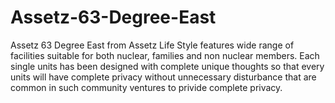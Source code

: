 # Assetz-63-Degree-East
Assetz 63 Degree East from Assetz Life Style features wide range of facilities suitable for both nuclear, families and non nuclear members. Each single units has been designed with complete unique thoughts so that every units will have complete privacy without unnecessary disturbance that are common in such community ventures to privide complete privacy.
